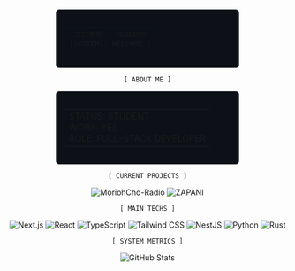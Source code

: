 <div align="center">

<div style="border: 1px solid #30363d; border-radius: 6px; padding: 15px; margin: 10px; width: 300px; background-color: #0d1117;">
<table style="border: none; width: 100%">
<tr><td align="center" style="border: none;">
<span style="font-family: monospace;">フロデヴ • FLODEVV</span><br/>
<span style="font-family: monospace;">[SYSTEM]: WELCOME !</span>
</td></tr>
</table>
</div>

`[ ABOUT ME ]`

<div style="border: 1px solid #30363d; border-radius: 6px; padding: 15px; margin: 10px; width: 300px; background-color: #0d1117;">
<table>
<tr><td>
STATUS: STUDENT </br>
WORK: YES </br>
ROLE: FULL-STACK DEVELOPER
</td></tr>
</table>
</div>

`[ CURRENT PROJECTS ]`

<picture>
  <source media="(prefers-color-scheme: light)" srcset="https://img.shields.io/static/v1?message=MoriohCho-Radio&logo=github&label=&color=ffffff&logoColor=000000&labelColor=ffffff&style=for-the-badge">
  <source media="(prefers-color-scheme: dark)" srcset="https://img.shields.io/static/v1?message=MoriohCho-Radio&logo=github&label=&color=000000&logoColor=ffffff&labelColor=000000&style=for-the-badge">
  <img alt="MoriohCho-Radio" src="https://img.shields.io/static/v1?message=MoriohCho-Radio&logo=github&label=&color=000000&logoColor=ffffff&labelColor=000000&style=for-the-badge">
</picture>
<picture>
  <source media="(prefers-color-scheme: light)" srcset="https://img.shields.io/static/v1?message=ZAPANI&logo=github&label=&color=ffffff&logoColor=000000&labelColor=ffffff&style=for-the-badge">
  <source media="(prefers-color-scheme: dark)" srcset="https://img.shields.io/static/v1?message=ZAPANI&logo=github&label=&color=000000&logoColor=ffffff&labelColor=000000&style=for-the-badge">
  <img alt="ZAPANI" src="https://img.shields.io/static/v1?message=ZAPANI&logo=github&label=&color=000000&logoColor=ffffff&labelColor=000000&style=for-the-badge">
</picture>

`[ MAIN TECHS ]`

<div align="center">
<picture>
  <source media="(prefers-color-scheme: light)" srcset="https://img.shields.io/badge/Next.js-ffffff?style=for-the-badge&logo=nextdotjs&logoColor=000000&labelColor=ffffff">
  <source media="(prefers-color-scheme: dark)" srcset="https://img.shields.io/badge/Next.js-000000?style=for-the-badge&logo=nextdotjs&logoColor=white&labelColor=000000">
  <img alt="Next.js" src="https://img.shields.io/badge/Next.js-000000?style=for-the-badge&logo=nextdotjs&logoColor=white&labelColor=000000">
</picture>
<picture>
  <source media="(prefers-color-scheme: light)" srcset="https://img.shields.io/badge/React-ffffff?style=for-the-badge&logo=react&logoColor=000000&labelColor=ffffff">
  <source media="(prefers-color-scheme: dark)" srcset="https://img.shields.io/badge/React-000000?style=for-the-badge&logo=react&logoColor=white&labelColor=000000">
  <img alt="React" src="https://img.shields.io/badge/React-000000?style=for-the-badge&logo=react&logoColor=white&labelColor=000000">
</picture>
<picture>
  <source media="(prefers-color-scheme: light)" srcset="https://img.shields.io/badge/TypeScript-ffffff?style=for-the-badge&logo=typescript&logoColor=000000&labelColor=ffffff">
  <source media="(prefers-color-scheme: dark)" srcset="https://img.shields.io/badge/TypeScript-000000?style=for-the-badge&logo=typescript&logoColor=white&labelColor=000000">
  <img alt="TypeScript" src="https://img.shields.io/badge/TypeScript-000000?style=for-the-badge&logo=typescript&logoColor=white&labelColor=000000">
</picture>
<picture>
  <source media="(prefers-color-scheme: light)" srcset="https://img.shields.io/badge/Tailwind%20CSS-ffffff?style=for-the-badge&logo=tailwind-css&logoColor=000000&labelColor=ffffff">
  <source media="(prefers-color-scheme: dark)" srcset="https://img.shields.io/badge/Tailwind%20CSS-000000?style=for-the-badge&logo=tailwind-css&logoColor=white&labelColor=000000">
  <img alt="Tailwind CSS" src="https://img.shields.io/badge/Tailwind%20CSS-000000?style=for-the-badge&logo=tailwind-css&logoColor=white&labelColor=000000">
</picture>
<picture>
  <source media="(prefers-color-scheme: light)" srcset="https://img.shields.io/badge/NestJS-ffffff?style=for-the-badge&logo=nestjs&logoColor=000000&labelColor=ffffff">
  <source media="(prefers-color-scheme: dark)" srcset="https://img.shields.io/badge/NestJS-000000?style=for-the-badge&logo=nestjs&logoColor=white&labelColor=000000">
  <img alt="NestJS" src="https://img.shields.io/badge/NestJS-000000?style=for-the-badge&logo=nestjs&logoColor=white&labelColor=000000">
</picture>
<picture>
  <source media="(prefers-color-scheme: light)" srcset="https://img.shields.io/badge/Python-ffffff?style=for-the-badge&logo=python&logoColor=000000&labelColor=ffffff">
  <source media="(prefers-color-scheme: dark)" srcset="https://img.shields.io/badge/Python-000000?style=for-the-badge&logo=python&logoColor=white&labelColor=000000">
  <img alt="Python" src="https://img.shields.io/badge/Python-000000?style=for-the-badge&logo=python&logoColor=white&labelColor=000000">
</picture>
<picture>
  <source media="(prefers-color-scheme: light)" srcset="https://img.shields.io/badge/Rust-ffffff?style=for-the-badge&logo=rust&logoColor=000000&labelColor=ffffff">
  <source media="(prefers-color-scheme: dark)" srcset="https://img.shields.io/badge/Rust-000000?style=for-the-badge&logo=rust&logoColor=white&labelColor=000000">
  <img alt="Rust" src="https://img.shields.io/badge/Rust-000000?style=for-the-badge&logo=rust&logoColor=white&labelColor=000000">
</picture>
</div>

`[ SYSTEM METRICS ]`

<picture>
  <source media="(prefers-color-scheme: light)" srcset="https://pixel-profile-ui.vercel.app/api/github-stats?username=FloDevv&include_all_commits=true&pixelate_avatar=true&background=linear-gradient%280deg%2C+%23ffffff+0%25%2C+%23ffffff+100%25%29&color=%23000000&screen_effect=true">
  <source media="(prefers-color-scheme: dark)" srcset="https://pixel-profile-ui.vercel.app/api/github-stats?username=FloDevv&include_all_commits=true&pixelate_avatar=true&background=linear-gradient%280deg%2C+%230d1117+0%25%2C+%230d1117+100%25%29&color=%23ffffff&screen_effect=true">
  <img alt="GitHub Stats" src="https://pixel-profile-ui.vercel.app/api/github-stats?username=FloDevv&include_all_commits=true&pixelate_avatar=true&background=linear-gradient%280deg%2C+%230d1117+0%25%2C+%230d1117+100%25%29&color=%23ffffff&screen_effect=true">
</picture>
